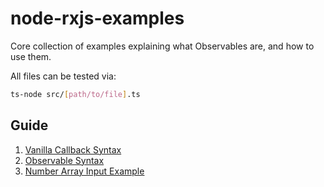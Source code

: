 # node-rxjs-examples

Core collection of examples explaining what Observables are, and how to use them.

All files can be tested via:
```bash
ts-node src/[path/to/file].ts
```

## Guide

1. [Vanilla Callback Syntax]()
2. [Observable Syntax]()
3. [Number Array Input Example]()